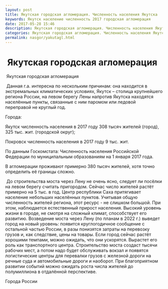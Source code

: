 ```yaml
---
layout: post
title: Якутская городская агломерация. Численность населения Якутска
keywords: Якутск население численность 2017 городская агломерация 
date: 2017-05-28 15:46
description: Якутская городская агломерация. Численность населения Якутска 2017
categories: Якутская городская агломерация. Численность населения Якутска 2017
permalink: nasgor/yakutagl.html
---
```


#  Якутская городская агломерация



 Якутская городская агломерация



 Данная г.а. интересна по нескольким причинам: она находится в экстремальных климатических условиях, Якутск – столица крупнейшего региона России, на левом берегу Лены напротив Якутска находятся населённые пункты, связанные с ним паромом или ледовой переправой не круглый год.



Города:


Якутск численность населения в 2017 году 308 тысяч жителей (город), 325 тыс. жит. (городской округ);


Покровск численность населения в 2017 году 9 тыс. жит.



По данным Госкомстата: Численность населения Российской Федерации по муниципальным образованиям на 1 января 2017 года.



В агломерации проживают примерно 380 тысяч жителей, хотя точно определить её границы сложно. 


 До строительства моста через Лену не очень ясно, следует ли посёлки на левом берегу считать пригородом. Сейчас число жителей растёт примерно на 5 тыс. в год. 
Центр республики Саха притягивает население небольших населённых пунктов. Учитывая общую численность жителей региона, этот ресурс  - не слишком большой. При этом, наблюдается естественный прирост населения. Высокий уровень жизни в городе, не смотря на сложный климат, способствует его развитию. Возведение моста через Лену (по планам в 2022 г.) выведет город на новый уровень: появится круглогодичное сообщение с остальной частью России, в разы понизятся затраты на перевозку грузов и, как следствие, цены на товары. Если город сейчас растёт хорошими темпами, можно ожидать, что они ускорятся. Вырастет его роль как транспортного центра. Строительство моста создаст тысячи рабочих мест, а потом надо будет обслуживать вокзал и появятся логистические центры для перевалки грузов с железной дороги на речные суда и автомобильные дороги и наоборот. При благоприятном развитии событий можно ожидать роста числа жителей до полумиллиона в отдалённой перспективе. 






Города России

		
